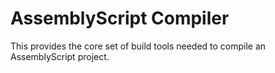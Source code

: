 # AssemblyScript Compiler

This provides the core set of build tools needed to compile an AssemblyScript project.
